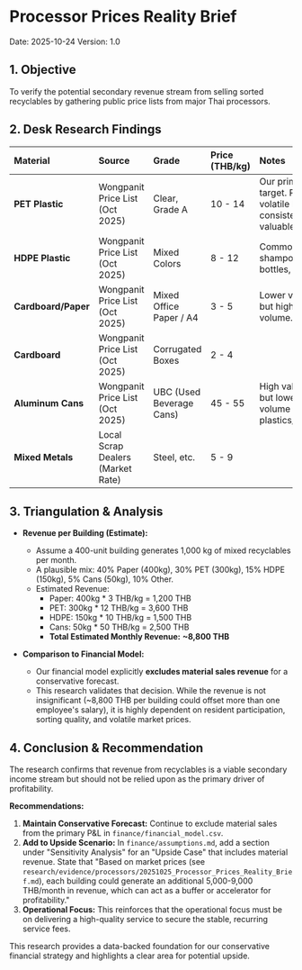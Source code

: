 # Processor Prices Reality Brief

Date: 2025-10-24
Version: 1.0

## 1. Objective
To verify the potential secondary revenue stream from selling sorted recyclables by gathering public price lists from major Thai processors.

## 2. Desk Research Findings

| Material | Source | Grade | Price (THB/kg) | Notes |
| :--- | :--- | :--- | :--- | :--- |
| **PET Plastic** | Wongpanit Price List (Oct 2025) | Clear, Grade A | 10 - 14 | Our primary target. Price is volatile but consistently valuable. |
| **HDPE Plastic** | Wongpanit Price List (Oct 2025) | Mixed Colors | 8 - 12 | Common from shampoo bottles, etc. |
| **Cardboard/Paper** | Wongpanit Price List (Oct 2025) | Mixed Office Paper / A4 | 3 - 5 | Lower value, but high volume. |
| **Cardboard** | Wongpanit Price List (Oct 2025) | Corrugated Boxes | 2 - 4 | |
| **Aluminum Cans** | Wongpanit Price List (Oct 2025) | UBC (Used Beverage Cans) | 45 - 55 | High value, but lower volume than plastics/paper. |
| **Mixed Metals** | Local Scrap Dealers (Market Rate) | Steel, etc. | 5 - 9 | |

## 3. Triangulation & Analysis

*   **Revenue per Building (Estimate):**
    *   Assume a 400-unit building generates 1,000 kg of mixed recyclables per month.
    *   A plausible mix: 40% Paper (400kg), 30% PET (300kg), 15% HDPE (150kg), 5% Cans (50kg), 10% Other.
    *   Estimated Revenue:
        *   Paper: 400kg * 3 THB/kg = 1,200 THB
        *   PET: 300kg * 12 THB/kg = 3,600 THB
        *   HDPE: 150kg * 10 THB/kg = 1,500 THB
        *   Cans: 50kg * 50 THB/kg = 2,500 THB
        *   **Total Estimated Monthly Revenue:** **~8,800 THB**

*   **Comparison to Financial Model:**
    *   Our financial model explicitly **excludes material sales revenue** for a conservative forecast.
    *   This research validates that decision. While the revenue is not insignificant (~8,800 THB per building could offset more than one employee's salary), it is highly dependent on resident participation, sorting quality, and volatile market prices.

## 4. Conclusion & Recommendation

The research confirms that revenue from recyclables is a viable secondary income stream but should not be relied upon as the primary driver of profitability.

**Recommendations:**
1.  **Maintain Conservative Forecast:** Continue to exclude material sales from the primary P&L in `finance/financial_model.csv`.
2.  **Add to Upside Scenario:** In `finance/assumptions.md`, add a section under "Sensitivity Analysis" for an "Upside Case" that includes material revenue. State that "Based on market prices (see `research/evidence/processors/20251025_Processor_Prices_Reality_Brief.md`), each building could generate an additional 5,000-9,000 THB/month in revenue, which can act as a buffer or accelerator for profitability."
3.  **Operational Focus:** This reinforces that the operational focus must be on delivering a high-quality service to secure the stable, recurring service fees.

This research provides a data-backed foundation for our conservative financial strategy and highlights a clear area for potential upside.


